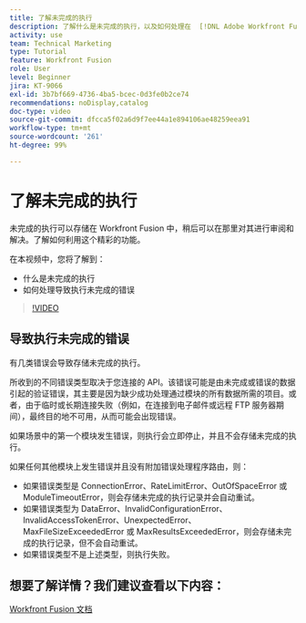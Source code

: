```yaml
---
title: 了解未完成的执行
description: 了解什么是未完成的执行，以及如何处理在  [!DNL Adobe Workfront Fusion] 中导致未完成执行的错误。
activity: use
team: Technical Marketing
type: Tutorial
feature: Workfront Fusion
role: User
level: Beginner
jira: KT-9066
exl-id: 3b7bf669-4736-4ba5-bcec-0d3fe0b2ce74
recommendations: noDisplay,catalog
doc-type: video
source-git-commit: dfcca5f02a6d9f7ee44a1e894106ae48259eea91
workflow-type: tm+mt
source-wordcount: '261'
ht-degree: 99%

---
```


# 了解未完成的执行

未完成的执行可以存储在 Workfront Fusion 中，稍后可以在那里对其进行审阅和解决。了解如何利用这个精彩的功能。

在本视频中，您将了解到：

* 什么是未完成的执行
* 如何处理导致执行未完成的错误

>[!VIDEO](https://video.tv.adobe.com/v/335307/?quality=12&learn=on&enablevpops)

## 导致执行未完成的错误

有几类错误会导致存储未完成的执行。

所收到的不同错误类型取决于您连接的 API。该错误可能是由未完成或错误的数据引起的验证错误，其主要是因为缺少成功处理通过模块的所有数据所需的项目。或者，由于临时或长期连接失败（例如，在连接到电子邮件或远程 FTP 服务器期间），最终目的地不可用，从而可能会出现错误。

如果场景中的第一个模块发生错误，则执行会立即停止，并且不会存储未完成的执行。

如果任何其他模块上发生错误并且没有附加错误处理程序路由，则：

* 如果错误类型是 ConnectionError、RateLimitError、OutOfSpaceError 或 ModuleTimeoutError，则会存储未完成的执行记录并会自动重试。
* 如果错误类型为 DataError、InvalidConfigurationError、InvalidAccessTokenError、UnexpectedError、MaxFileSizeExceededError 或 MaxResultsExceededError，则会存储未完成的执行记录，但不会自动重试。
* 如果错误类型不是上述类型，则执行失败。

## 想要了解详情？我们建议查看以下内容：

[Workfront Fusion 文档](https://experienceleague.adobe.com/en/docs/workfront-fusion/using/get-started-with-fusion/understand-workfront-fusion/workfront-fusion-overview)
